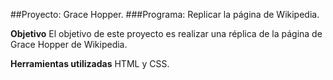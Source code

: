##Proyecto: Grace Hopper.
###Programa: Replicar la página de Wikipedia.

**Objetivo**
El objetivo de este proyecto es realizar una réplica de la página de Grace Hopper de Wikipedia.

**Herramientas utilizadas**
HTML y CSS.